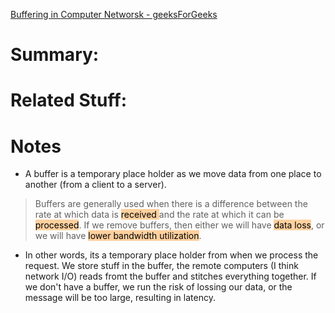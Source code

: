 [Buffering in Computer Networsk - geeksForGeeks](https://www.geeksforgeeks.org/buffering-in-computer-network/)
# Summary:
# Related Stuff:
# Notes
- A buffer is a temporary place holder as we move data from one place to another (from a client to a server).
> Buffers are generally used when there is a difference between the rate at which data is <mark style="background: #FFB86CA6;">received </mark>and the rate at which it can be <mark style="background: #FFB86CA6;">processed</mark>. If we remove buffers, then either we will have <mark style="background: #FFB86CA6;">data loss</mark>, or we will have <mark style="background: #FFB86CA6;">lower bandwidth utilization</mark>.
- In other words, its a temporary place holder from when we process the request. We store stuff in the buffer, the remote computers (I think network I/O) reads fromt the buffer and stitches everything together. If we don't have a buffer, we run the risk of lossing our data, or the message will be too large, resulting in latency.